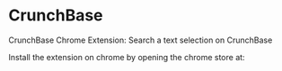 CrunchBase
==========

CrunchBase Chrome Extension: Search a text selection on CrunchBase

Install the extension on chrome by opening the chrome store at:
